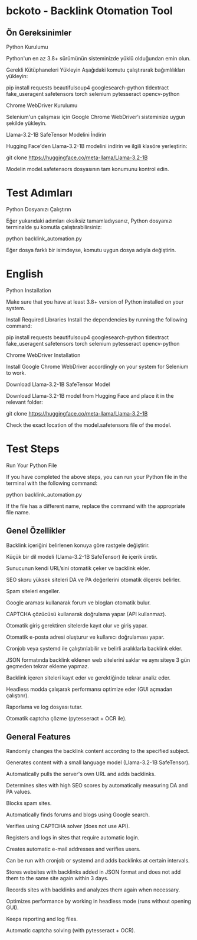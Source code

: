 # bckoto - Backlink Otomation Tool
##  Ön Gereksinimler

Python Kurulumu

Python'un en az 3.8+ sürümünün sisteminizde yüklü olduğundan emin olun.

Gerekli Kütüphaneleri Yükleyin Aşağıdaki komutu çalıştırarak bağımlılıkları yükleyin:

pip install requests beautifulsoup4 googlesearch-python tldextract fake_useragent safetensors torch selenium pytesseract opencv-python

Chrome WebDriver Kurulumu

Selenium'un çalışması için Google Chrome WebDriver'ı sisteminize uygun şekilde yükleyin.

Llama-3.2-1B SafeTensor Modelini İndirin

Hugging Face'den Llama-3.2-1B modelini indirin ve ilgili klasöre yerleştirin:

git clone https://huggingface.co/meta-llama/Llama-3.2-1B

Modelin model.safetensors dosyasının tam konumunu kontrol edin.

# Test Adımları

Python Dosyanızı Çalıştırın

Eğer yukarıdaki adımları eksiksiz tamamladıysanız, Python dosyanızı terminalde şu komutla çalıştırabilirsiniz:

python backlink_automation.py

Eğer dosya farklı bir isimdeyse, komutu uygun dosya adıyla değiştirin.

# English

Python Installation

Make sure that you have at least 3.8+ version of Python installed on your system.

Install Required Libraries Install the dependencies by running the following command:

pip install requests beautifulsoup4 googlesearch-python tldextract fake_useragent safetensors torch selenium pytesseract opencv-python

Chrome WebDriver Installation

Install Google Chrome WebDriver accordingly on your system for Selenium to work.

Download Llama-3.2-1B SafeTensor Model

Download Llama-3.2-1B model from Hugging Face and place it in the relevant folder:

git clone https://huggingface.co/meta-llama/Llama-3.2-1B

Check the exact location of the model.safetensors file of the model.

# Test Steps

Run Your Python File

If you have completed the above steps, you can run your Python file in the terminal with the following command:

python backlink_automation.py

If the file has a different name, replace the command with the appropriate file name.

##  Genel Özellikler

Backlink içeriğini belirlenen konuya göre rastgele değiştirir.

Küçük bir dil modeli (Llama-3.2-1B SafeTensor) ile içerik üretir.

Sunucunun kendi URL’sini otomatik çeker ve backlink ekler.

SEO skoru yüksek siteleri DA ve PA değerlerini otomatik ölçerek belirler.

Spam siteleri engeller.

Google araması kullanarak forum ve blogları otomatik bulur.

CAPTCHA çözücüsü kullanarak doğrulama yapar (API kullanmaz).

Otomatik giriş gerektiren sitelerde kayıt olur ve giriş yapar.

Otomatik e-posta adresi oluşturur ve kullanıcı doğrulaması yapar.

Cronjob veya systemd ile çalıştırılabilir ve belirli aralıklarla backlink ekler.

JSON formatında backlink eklenen web sitelerini saklar ve aynı siteye 3 gün geçmeden tekrar ekleme yapmaz.

Backlink içeren siteleri kayıt eder ve gerektiğinde tekrar analiz eder.

Headless modda çalışarak performansı optimize eder (GUI açmadan çalıştırır).

Raporlama ve log dosyası tutar.

Otomatik captcha çözme (pytesseract + OCR ile).

##  General Features

Randomly changes the backlink content according to the specified subject.

Generates content with a small language model (Llama-3.2-1B SafeTensor).

Automatically pulls the server's own URL and adds backlinks.

Determines sites with high SEO scores by automatically measuring DA and PA values.

Blocks spam sites.

Automatically finds forums and blogs using Google search.

Verifies using CAPTCHA solver (does not use API).

Registers and logs in sites that require automatic login.

Creates automatic e-mail addresses and verifies users.

Can be run with cronjob or systemd and adds backlinks at certain intervals.

Stores websites with backlinks added in JSON format and does not add them to the same site again within 3 days.

Records sites with backlinks and analyzes them again when necessary.

Optimizes performance by working in headless mode (runs without opening GUI).

Keeps reporting and log files.

Automatic captcha solving (with pytesseract + OCR).
